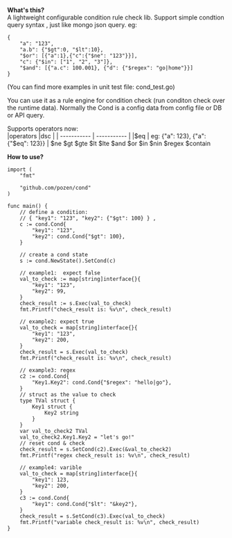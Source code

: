 **What's this?**   
A lightweight configurable condition rule check lib. Support simple condtion query syntax , just like mongo json query.
eg:

```
{
	"a": "123",
	"a.b": {"$gt":0, "$lt":10},
	"$or": [{"a":1},{"c":{"$ne": "123"}}],
	"c": {"$in": ["1", "2", "3"]},
	"$and": [{"a.c": 100.001}, {"d": {"$regex": "go|home"}}]
}

```

(You can find more examples in unit test file: cond_test.go)

You can use it as a rule engine for condition check (run conditon check over the runtime data). Normally the Cond is a config data from config file or DB or API query.    

Supports operators now:  
|operators    |dsc          |
| ----------- | ----------- | 
|$eq          | eg: {"a": 123}, {"a": {"$eq": 123}} |
$ne
$gt
$gte
$lt
$lte
$and
$or
$in
$nin
$regex
$contain

**How to use?**  

```
import (
	"fmt"

	"github.com/pozen/cond"
)

func main() {
	// define a condition:
	// { "key1": "123", "key2": {"$gt": 100} } ,
	c := cond.Cond{
		"key1": "123",
		"key2": cond.Cond{"$gt": 100},
	}

	// create a cond state
	s := cond.NewState().SetCond(c)

	// example1:  expect false
	val_to_check := map[string]interface{}{
		"key1": "123",
		"key2": 99,
	}
	check_result := s.Exec(val_to_check)
	fmt.Printf("check_result is: %v\n", check_result)

	// example2: expect true
	val_to_check = map[string]interface{}{
		"key1": "123",
		"key2": 200,
	}
	check_result = s.Exec(val_to_check)
	fmt.Printf("check_result is: %v\n", check_result)

	// example3: regex
	c2 := cond.Cond{
		"Key1.Key2": cond.Cond{"$regex": "hello|go"},
	}
	// struct as the value to check
	type TVal struct {
		Key1 struct {
			Key2 string
		}
	}
	var val_to_check2 TVal
	val_to_check2.Key1.Key2 = "let's go!"
	// reset cond & check
	check_result = s.SetCond(c2).Exec(&val_to_check2)
	fmt.Printf("regex check_result is: %v\n", check_result)

	// example4: varible
	val_to_check = map[string]interface{}{
		"key1": 123,
		"key2": 200,
	}
	c3 := cond.Cond{
		"key1": cond.Cond{"$lt": "&key2"},
	}
	check_result = s.SetCond(c3).Exec(val_to_check)
	fmt.Printf("variable check_result is: %v\n", check_result)
}

```
